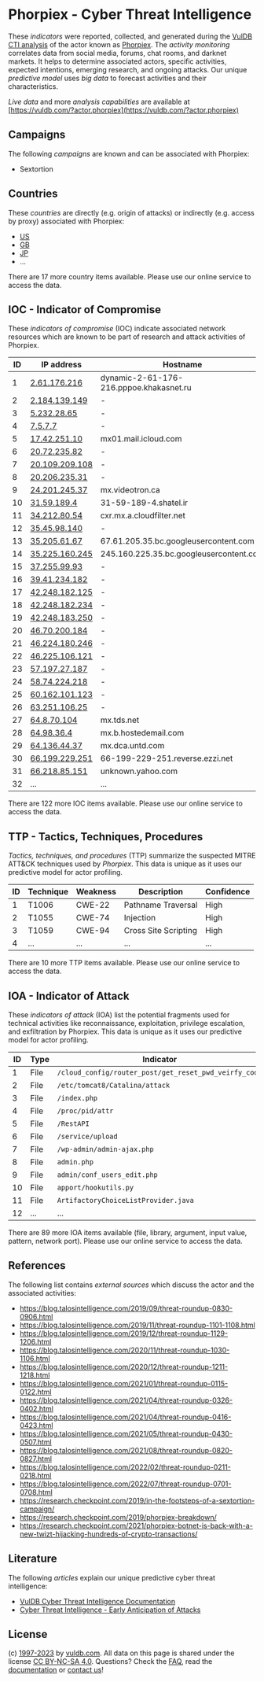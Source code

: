 # Phorpiex - Cyber Threat Intelligence

These _indicators_ were reported, collected, and generated during the [VulDB CTI analysis](https://vuldb.com/?kb.cti) of the actor known as [Phorpiex](https://vuldb.com/?actor.phorpiex). The _activity monitoring_ correlates data from social media, forums, chat rooms, and darknet markets. It helps to determine associated actors, specific activities, expected intentions, emerging research, and ongoing attacks. Our unique _predictive model_ uses _big data_ to forecast activities and their characteristics.

_Live data_ and more _analysis capabilities_ are available at [https://vuldb.com/?actor.phorpiex](https://vuldb.com/?actor.phorpiex)

## Campaigns

The following _campaigns_ are known and can be associated with Phorpiex:

* Sextortion

## Countries

These _countries_ are directly (e.g. origin of attacks) or indirectly (e.g. access by proxy) associated with Phorpiex:

* [US](https://vuldb.com/?country.us)
* [GB](https://vuldb.com/?country.gb)
* [JP](https://vuldb.com/?country.jp)
* ...

There are 17 more country items available. Please use our online service to access the data.

## IOC - Indicator of Compromise

These _indicators of compromise_ (IOC) indicate associated network resources which are known to be part of research and attack activities of Phorpiex.

ID | IP address | Hostname | Campaign | Confidence
-- | ---------- | -------- | -------- | ----------
1 | [2.61.176.216](https://vuldb.com/?ip.2.61.176.216) | dynamic-2-61-176-216.pppoe.khakasnet.ru | - | High
2 | [2.184.139.149](https://vuldb.com/?ip.2.184.139.149) | - | - | High
3 | [5.232.28.65](https://vuldb.com/?ip.5.232.28.65) | - | - | High
4 | [7.5.7.7](https://vuldb.com/?ip.7.5.7.7) | - | - | High
5 | [17.42.251.10](https://vuldb.com/?ip.17.42.251.10) | mx01.mail.icloud.com | - | High
6 | [20.72.235.82](https://vuldb.com/?ip.20.72.235.82) | - | - | High
7 | [20.109.209.108](https://vuldb.com/?ip.20.109.209.108) | - | - | High
8 | [20.206.235.31](https://vuldb.com/?ip.20.206.235.31) | - | - | High
9 | [24.201.245.37](https://vuldb.com/?ip.24.201.245.37) | mx.videotron.ca | - | High
10 | [31.59.189.4](https://vuldb.com/?ip.31.59.189.4) | 31-59-189-4.shatel.ir | - | High
11 | [34.212.80.54](https://vuldb.com/?ip.34.212.80.54) | cxr.mx.a.cloudfilter.net | - | High
12 | [35.45.98.140](https://vuldb.com/?ip.35.45.98.140) | - | - | High
13 | [35.205.61.67](https://vuldb.com/?ip.35.205.61.67) | 67.61.205.35.bc.googleusercontent.com | - | Medium
14 | [35.225.160.245](https://vuldb.com/?ip.35.225.160.245) | 245.160.225.35.bc.googleusercontent.com | - | Medium
15 | [37.255.99.93](https://vuldb.com/?ip.37.255.99.93) | - | - | High
16 | [39.41.234.182](https://vuldb.com/?ip.39.41.234.182) | - | - | High
17 | [42.248.182.125](https://vuldb.com/?ip.42.248.182.125) | - | - | High
18 | [42.248.182.234](https://vuldb.com/?ip.42.248.182.234) | - | - | High
19 | [42.248.183.250](https://vuldb.com/?ip.42.248.183.250) | - | - | High
20 | [46.70.200.184](https://vuldb.com/?ip.46.70.200.184) | - | - | High
21 | [46.224.180.246](https://vuldb.com/?ip.46.224.180.246) | - | - | High
22 | [46.225.106.121](https://vuldb.com/?ip.46.225.106.121) | - | - | High
23 | [57.197.27.187](https://vuldb.com/?ip.57.197.27.187) | - | - | High
24 | [58.74.224.218](https://vuldb.com/?ip.58.74.224.218) | - | - | High
25 | [60.162.101.123](https://vuldb.com/?ip.60.162.101.123) | - | - | High
26 | [63.251.106.25](https://vuldb.com/?ip.63.251.106.25) | - | - | High
27 | [64.8.70.104](https://vuldb.com/?ip.64.8.70.104) | mx.tds.net | - | High
28 | [64.98.36.4](https://vuldb.com/?ip.64.98.36.4) | mx.b.hostedemail.com | - | High
29 | [64.136.44.37](https://vuldb.com/?ip.64.136.44.37) | mx.dca.untd.com | - | High
30 | [66.199.229.251](https://vuldb.com/?ip.66.199.229.251) | 66-199-229-251.reverse.ezzi.net | - | High
31 | [66.218.85.151](https://vuldb.com/?ip.66.218.85.151) | unknown.yahoo.com | - | High
32 | ... | ... | ... | ...

There are 122 more IOC items available. Please use our online service to access the data.

## TTP - Tactics, Techniques, Procedures

_Tactics, techniques, and procedures_ (TTP) summarize the suspected MITRE ATT&CK techniques used by _Phorpiex_. This data is unique as it uses our predictive model for actor profiling.

ID | Technique | Weakness | Description | Confidence
-- | --------- | -------- | ----------- | ----------
1 | T1006 | CWE-22 | Pathname Traversal | High
2 | T1055 | CWE-74 | Injection | High
3 | T1059 | CWE-94 | Cross Site Scripting | High
4 | ... | ... | ... | ...

There are 10 more TTP items available. Please use our online service to access the data.

## IOA - Indicator of Attack

These _indicators of attack_ (IOA) list the potential fragments used for technical activities like reconnaissance, exploitation, privilege escalation, and exfiltration by Phorpiex. This data is unique as it uses our predictive model for actor profiling.

ID | Type | Indicator | Confidence
-- | ---- | --------- | ----------
1 | File | `/cloud_config/router_post/get_reset_pwd_veirfy_code` | High
2 | File | `/etc/tomcat8/Catalina/attack` | High
3 | File | `/index.php` | Medium
4 | File | `/proc/pid/attr` | High
5 | File | `/RestAPI` | Medium
6 | File | `/service/upload` | High
7 | File | `/wp-admin/admin-ajax.php` | High
8 | File | `admin.php` | Medium
9 | File | `admin/conf_users_edit.php` | High
10 | File | `apport/hookutils.py` | High
11 | File | `ArtifactoryChoiceListProvider.java` | High
12 | ... | ... | ...

There are 89 more IOA items available (file, library, argument, input value, pattern, network port). Please use our online service to access the data.

## References

The following list contains _external sources_ which discuss the actor and the associated activities:

* https://blog.talosintelligence.com/2019/09/threat-roundup-0830-0906.html
* https://blog.talosintelligence.com/2019/11/threat-roundup-1101-1108.html
* https://blog.talosintelligence.com/2019/12/threat-roundup-1129-1206.html
* https://blog.talosintelligence.com/2020/11/threat-roundup-1030-1106.html
* https://blog.talosintelligence.com/2020/12/threat-roundup-1211-1218.html
* https://blog.talosintelligence.com/2021/01/threat-roundup-0115-0122.html
* https://blog.talosintelligence.com/2021/04/threat-roundup-0326-0402.html
* https://blog.talosintelligence.com/2021/04/threat-roundup-0416-0423.html
* https://blog.talosintelligence.com/2021/05/threat-roundup-0430-0507.html
* https://blog.talosintelligence.com/2021/08/threat-roundup-0820-0827.html
* https://blog.talosintelligence.com/2022/02/threat-roundup-0211-0218.html
* https://blog.talosintelligence.com/2022/07/threat-roundup-0701-0708.html
* https://research.checkpoint.com/2019/in-the-footsteps-of-a-sextortion-campaign/
* https://research.checkpoint.com/2019/phorpiex-breakdown/
* https://research.checkpoint.com/2021/phorpiex-botnet-is-back-with-a-new-twizt-hijacking-hundreds-of-crypto-transactions/

## Literature

The following _articles_ explain our unique predictive cyber threat intelligence:

* [VulDB Cyber Threat Intelligence Documentation](https://vuldb.com/?kb.cti)
* [Cyber Threat Intelligence - Early Anticipation of Attacks](https://www.scip.ch/en/?labs.20201022)

## License

(c) [1997-2023](https://vuldb.com/?kb.changelog) by [vuldb.com](https://vuldb.com/?kb.about). All data on this page is shared under the license [CC BY-NC-SA 4.0](https://creativecommons.org/licenses/by-nc-sa/4.0/). Questions? Check the [FAQ](https://vuldb.com/?kb.faq), read the [documentation](https://vuldb.com/?kb) or [contact us](https://vuldb.com/?contact)!
